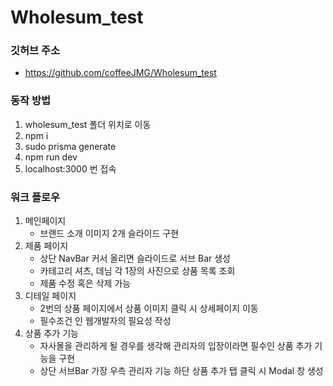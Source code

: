 # Wholesum_test

### 깃허브 주소

-   https://github.com/coffeeJMG/Wholesum_test

### 동작 방법

1. wholesum_test 폴더 위치로 이동
2. npm i
3. sudo prisma generate 
4. npm run dev
5. localhost:3000 번 접속

### 워크 플로우

1. 메인페이지
    - 브랜드 소개 이미지 2개 슬라이드 구현
2. 제품 페이지
    - 상단 NavBar 커서 올리면 슬라이드로 서브 Bar 생성
    - 카테고리 셔츠, 데님 각 1장의 사진으로 상품 목록 조회
    - 제품 수정 혹은 삭제 가능
3. 디테일 페이지
    - 2번의 상품 페이지에서 상품 이미지 클릭 시 상세페이지 이동
    - 필수조건 인 웹개발자의 필요성 작성
4. 상품 추가 기능
    - 자사몰을 관리하게 될 경우를 생각해 관리자의 입장이라면 필수인 상품 추가 기능을 구현
    - 상단 서브Bar 가장 우측 관리자 기능 하단 상품 추가 탭 클릭 시 Modal 창 생성
